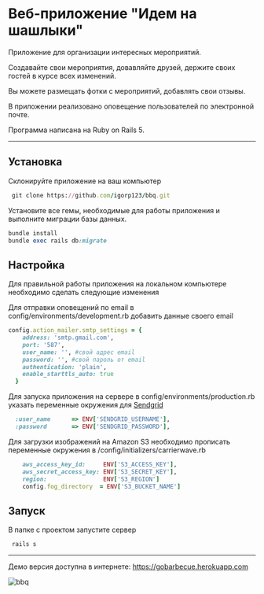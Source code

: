 # Веб-приложение "Идем на шашлыки" 

Приложение для организации интересных мероприятий. 

Создавайте свои мероприятия, довавляйте друзей, держите своих гостей в курсе всех изменений.

Вы можете размещать фотки с мероприятий, добавлять свои отзывы.

В приложении реализовано оповещение пользователей по электронной почте.

Программа написана на Ruby on Rails 5.

***

## Установка
Склонируйте приложение на ваш компьютер
``` ruby
 git clone https://github.com/igorp123/bbq.git
```
Установите все гемы, необходимые для работы приложения и выполните миграции базы данных.
``` ruby
bundle install
bundle exec rails db:migrate
```
## Настройка
Для правильной работы приложения на локальном компьютере необходимо сделать следующие изменения

Для отправки оповещений по email в config/environments/development.rb добавить данные своего email

``` ruby
config.action_mailer.smtp_settings = {
    address: 'smtp.gmail.com',
    port: '587',
    user_name: '', #свой адрес email
    password: '', #свой пароль от email
    authentication: 'plain',
    enable_starttls_auto: true
  }
```
Для запуска приложения на сервере в config/environments/production.rb указать переменные окружения для [Sendgrid](http://sendgrid.com.com)
``` ruby
  :user_name      => ENV['SENDGRID_USERNAME'],
  :password       => ENV['SENDGRID_PASSWORD'],
```  
 
Для загрузки изображений на Amazon S3 необходимо прописать переменные окружения в /config/initializers/carrierwave.rb
``` ruby
    aws_access_key_id:     ENV['S3_ACCESS_KEY'],
    aws_secret_access_key: ENV['S3_SECRET_KEY'],
    region:                ENV['S3_REGION']
    config.fog_directory  = ENV['S3_BUCKET_NAME']
``` 

## Запуск
В папке с проектом запустите сервер
``` ruby
 rails s
```

***

Демо версия доступна в интернете:
https://gobarbecue.herokuapp.com

![bbq](https://user-images.githubusercontent.com/16538741/52784772-44782500-3067-11e9-8d42-c435e9e22734.png)

